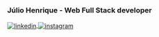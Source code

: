 ### Júlio Henrique - Web Full Stack developer


<a href="https://www.linkedin.com/in/j%C3%BAliovieira/" target="_blank">
  <img align="center" src="https://img.shields.io/badge/j%C3%BAliovieira-05122A?style=flat&logo=linkedin" alt="linkedin"/>
</a>
<a href="https://portifolio-julio.netlify.app/" target="_blank">
  <img align="center" src="https://img.shields.io/badge/julio_henrique_-05122A?style=flat&logo=site" alt="instagram"/>
</a-->
